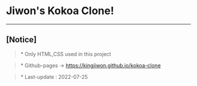 # Jiwon's Kokoa Clone!

---

## [Notice]

> \* Only HTML,CSS used in this project

> \* Github-pages → https://kingjiwon.github.io/kokoa-clone

> \* Last-update : 2022-07-25
